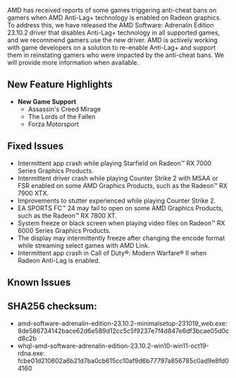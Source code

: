 AMD has received reports of some games triggering anti-cheat bans on gamers when AMD Anti-Lag+ technology is enabled on Radeon graphics. To address this, we have released the AMD Software: Adrenalin Edition 23.10.2 driver that disables Anti-Lag+ technology in all supported games, and we recommend gamers use the new driver. AMD is actively working with game developers on a solution to re-enable Anti-Lag+ and support them in reinstating gamers who were impacted by the anti-cheat bans. We will provide more information when available.

## New Feature Highlights

* **New Game Support**
	+ Assassin's Creed Mirage
	+ The Lords of the Fallen
	+ Forza Motorsport

## Fixed Issues

* Intermittent app crash while playing Starfield on Radeon™ RX 7000 Series Graphics Products.
* Intermittent driver crash while playing Counter Strike 2 with MSAA or FSR enabled on some AMD Graphics Products, such as the Radeon™ RX 7900 XTX.
* Improvements to stutter experienced while playing Counter Strike 2.
* EA SPORTS FC™ 24 may fail to open on some AMD Graphics Products, such as the Radeon™ RX 7800 XT.
* System freeze or black screen when playing video files on Radeon™ RX 6000 Series Graphics Products.
* The display may intermittently freeze after changing the encode format while streaming select games with AMD Link.
* Intermittent app crash in Call of Duty®: Modern Warfare® II when Radeon Anti-Lag is enabled.

## Known Issues

## SHA256 checksum:

 * amd-software-adrenalin-edition-23.10.2-minimalsetup-231019\_web.exe: 8de586734142bace62d6e589d12cc5c5f9237e7f4d847e6df3bcae05d0cd8c2b
* whql-amd-software-adrenalin-edition-23.10.2-win10-win11-oct19-rdna.exe: fcbe01d210602a6b21d7ba0cb615cc10af9d6b77797a856785c0ad9e8fd04160

